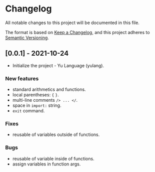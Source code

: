 # Changelog

All notable changes to this project will be documented in this file.

The format is based on [Keep a Changelog](https://keepachangelog.com/en/1.0.0/),
and this project adheres to [Semantic Versioning](https://semver.org/spec/v2.0.0.html).

## [0.0.1] - 2021-10-24
- Initialize the project - Yu Language (yulang).
### New features
- standard arithmetics and functions.
- local parentheses: `{` `}`.
- multi-line comments `/> ... </`.
- space in `import:` string.
- `exit` command.

### Fixes
- reusable of variables outside of functions.

### Bugs
- reusable of variable inside of functions.
- assign variables in function args.